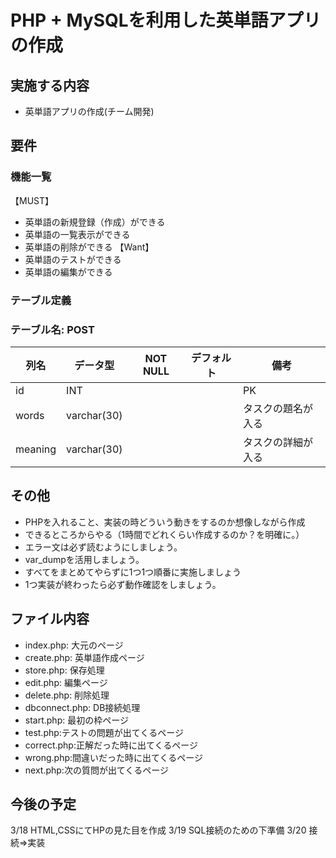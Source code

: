 # PHP + MySQLを利用した英単語アプリの作成

## 実施する内容
- 英単語アプリの作成(チーム開発)

## 要件
### 機能一覧
【MUST】
- 英単語の新規登録（作成）ができる
- 英単語の一覧表示ができる
- 英単語の削除ができる
【Want】
- 英単語のテストができる
- 英単語の編集ができる

### テーブル定義
### テーブル名: POST
| 列名        | データ型     | NOT NULL | デフォルト  | 備考                |
| ----------- | ----------- | -------- | ---------- | ------------------- |
| id          | INT         |          |            |PK                   |
| words       | varchar(30) |          |            | タスクの題名が入る   |
| meaning     | varchar(30) |          |            | タスクの詳細が入る   |


## その他
- PHPを入れること、実装の時どういう動きをするのか想像しながら作成
- できるところからやる（1時間でどれくらい作成するのか？を明確に。）
- エラー文は必ず読むようにしましょう。
- var_dumpを活用しましょう。
- すべてをまとめてやらずに1つ1つ順番に実施しましょう
- 1つ実装が終わったら必ず動作確認をしましょう。

## ファイル内容
- index.php: 大元のページ
- create.php: 英単語作成ページ
- store.php: 保存処理
- edit.php: 編集ページ
- delete.php: 削除処理
- dbconnect.php: DB接続処理
- start.php: 最初の枠ページ
- test.php:テストの問題が出てくるページ
- correct.php:正解だった時に出てくるページ
- wrong.php:間違いだった時に出てくるページ
- next.php:次の質問が出てくるページ

## 今後の予定
3/18  HTML,CSSにてHPの見た目を作成
3/19  SQL接続のための下準備
3/20  接続⇒実装